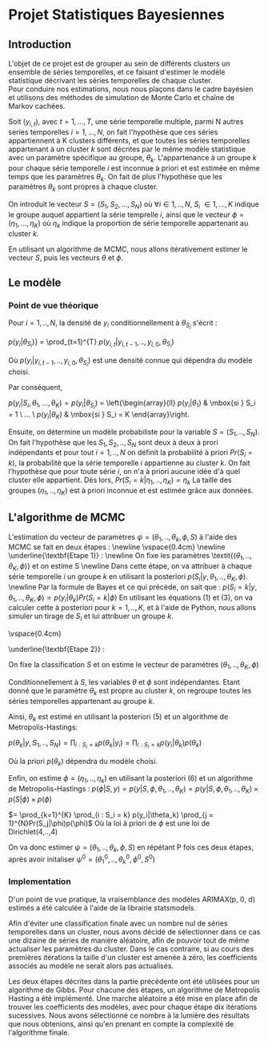 # Projet Statistiques Bayesiennes

## Introduction

L'objet de ce projet est de grouper au sein de différents clusters un ensemble de séries temporelles, et ce faisant d'estimer le modèle statistique décrivant les séries temporelles de chaque cluster.  
Pour conduire nos estimations, nous nous plaçons dans le cadre bayésien et utilisons des méthodes de simulation de Monte Carlo et chaîne de Markov cachées.  

Soit ($y_{i,t}$), avec $t=1,...,T$, une série temporelle multiple, parmi N autres series temporelles $i=1,...,N$, on fait l'hypothèse que ces séries appartiennent à K clusters différents, et que toutes les séries temporelles appartenant à un cluster $k$ sont décrites par le même modèle statistique avec un paramètre spécifique au groupe, $\theta_k$. L'appartenance à un groupe $k$ pour chaque série temporelle $i$ est inconnue à priori et est estimée en même temps que les paramètres $\theta_k$. On fait de plus l'hypothèse que les paramètres $\theta_k$ sont propres à chaque cluster.   

On introduit le vecteur $S = (S_1,S_2,...,S_N)$ où $\forall i \in 1,..,N$, $S_i$ $\in 1,...,K$ indique le groupe auquel appartient la série temprelle $i$, ainsi que le vecteur $\phi = (\eta_1, ..., \eta_K)$ où $\eta_k$ indique la proportion de série temporelle appartenant au cluster $k$.  

En utilisant un algorithme de MCMC, nous allons itérativement estimer le vecteur $S$, puis les vecteurs $\theta$ et $\phi$.

## Le modèle
### Point de vue théorique

Pour $i = 1,..,N$, la densité de $y_i$ conditionnellement à $\theta_{S_i}$ s'écrit :  

$p(y_i | \theta_{S_i})$} = \prod_{t=1}^{T} $p(y_{i,t}|y_{i,t-1},..,y_{i,0},\theta_{S_i})$

Où $p(y_i|y_{i,t-1},..,y_{i,0},\theta_{S_i})$ est une densité connue qui dépendra du modèle choisi.   

Par conséquent,  

$p(y_i | S_i, \theta_1,...,\theta_K) =  p(y_i | \theta_{S_i})$ = \left\{\begin{array}{ll}
  $p(y_i | \theta_{1})$   & \mbox{si } S_i = 1  \\
  ...                                         \\
  $p(y_i | \theta_{K})$   & \mbox{si } S_i = K
\end{array}\right.

Ensuite, on détermine un modèle probabiliste pour la variable $S = (S_1,..,S_N)$. On fait l'hypothèse que les $S_1, S_2,..,S_N$ sont deux à deux à prori indépendants et pour tout $i = 1,..,N$ on définit la probabilité à priori $Pr(S_i = k)$, la probabilité que la série temporelle $i$ appartienne au cluster $k$. On fait l'hypothèse que pour toute série $i$, on n'a à priori aucune idée d'à quel cluster elle appartient. Dès lors,
$Pr(S_i = k | \eta_1,..,\eta_K) = \eta_k$
La taille des groupes $(\eta_1,..,\eta_K)$ est à priori inconnue et est estimée grâce aux données.

## L'algorithme de MCMC

L'estimation du vecteur de paramètres $\psi = (\theta_1,..,\theta_k,\phi,S)$ à l'aide des MCMC se fait en deux étapes :
\newline
\vspace{0.4cm} 
\newline
\underline{\textbf{Etape 1}} : 
\newline 
On fixe les paramètres \textit{$(\theta_1,..,\theta_K,\phi)$} et on estime S 
\newline
Dans cette étape, on va attribuer à chaque série temporelle $i$ un groupe $k$ en utilisant la posteriori $p(S_i|y,\theta_1,..,\theta_K,\phi)$.
\newline
Par la formule de Bayes et ce qui précède, on sait que :
$p(S_i = k|y,\theta_1,..,\theta_K,\phi) \propto p(y_i|\theta_k)Pr(S_i = k|\phi)$
En utilisant les équations (1) et (3), on va calculer cette à posteriori pour $k = 1,..,K$, et à l'aide de Python, nous allons simuler un tirage de $S_i$ et lui attribuer un groupe $k$.

\vspace{0.4cm} 

\underline{\textbf{Etape 2}} : 
 
On fixe la classification $S$ et on estime le vecteur de paramètres $(\theta_1,..,\theta_K,\phi)$

Conditionnellement à $S$, les variables $\theta$ et $\phi$ sont indépendantes. Etant donné que le paramètre $\theta_k$ est propre au cluster $k$, on regroupe toutes les séries temporelles appartenant au groupe $k$.

Ainsi, $\theta_k$ est estimé en utilisant la posteriori (5) et un algorithme de Metropolis-Hastings:

$p(\theta_k|y,S_1,..,S_N) = \prod_{i : S_i = k} p(\theta_k|y_i) =  \prod_{i : S_i = k} p(y_i|\theta_k)p(\theta_k)$

Où la priori $p(\theta_k)$ dépendra du modèle choisi.

Enfin, on estime $\phi = (\eta_1,..,\eta_k$) en utilisant la posteriori (6) et un algorithme de Metropolis-Hastings : 
$p(\phi|S,y) = p(y|S,\phi,\theta_1,..,\theta_K) = p(y|S,\phi,\theta_1,..,\theta_K) \times p(S|\phi) \times p(\phi)$

$= \prod_{k=1}^{K} \prod_{i : S_i = k} p(y_i|\theta_k) \prod_{j = 1}^{N}Pr(S_j|\phi)p(\phi)$
Où la loi à priori de $\phi$ est une loi de Dirichlet(4,..,4)

On va donc estimer $\psi = (\theta_1,..,\theta_k,\phi,S)$ en répétant P fois ces deux étapes, après avoir initaliser $\psi^{0} = (\theta_1^{0},..,\theta_k^{0},\phi^{0},S^{0})$

### Implementation

D'un point de vue pratique, la vraisemblance des modèles ARIMAX(p, 0, d) estimés a été calculée à l'aide de la librairie statsmodels. 

Afin d'éviter une classification finale avec un nombre nul de séries temporelles dans un cluster, nous avons décidé de sélectionner dans ce cas une dizaine de séries de manière aléatoire, afin de pouvoir tout de même actualiser les paramètres du cluster. Dans le cas contraire, si au cours des premières itérations la taille d'un cluster est amenée à zéro, les coefficients associés au modèle ne serait alors pas actualisés.

Les deux étapes décrites dans la partie précédente ont été utilisées pour un algorithme de Gibbs. Pour chacune des étapes, un algorithme de Metropolis Hasting a été implémenté. Une marche aléatoire a été mise en place afin de trouver les coefficients des modèles, avec pour chaque étape dix itérations sucessives. Nous avons sélectionné ce nombre à la lumière des résultats que nous obtenions, ainsi qu'en prenant en compte la complexité de l'algorithme finale. 
